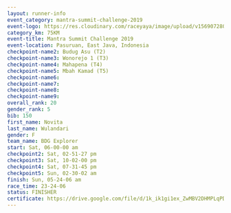 ```yaml
---
layout: runner-info 
event_category: mantra-summit-challenge-2019 
event-logo: https://res.cloudinary.com/raceyaya/image/upload/v1569072809/logo/mantra-image_segrbx.jpg
category_km: 75KM 
event-title: Mantra Summit Challenge 2019 
event-location: Pasuruan, East Java, Indonesia 
checkpoint-name2: Budug Asu (T2) 
checkpoint-name3: Wonorejo 1 (T3) 
checkpoint-name4: Mahapena (T4) 
checkpoint-name5: Mbah Kamad (T5) 
checkpoint-name6: 
checkpoint-name7: 
checkpoint-name8: 
checkpoint-name9: 
overall_rank: 20
gender_rank: 5
bib: 150
first_name: Novita
last_name: Wulandari
gender: F
team_name: BDG Explorer
start: Sat, 06-00-00 am
checkpoint2: Sat, 02-51-27 pm
checkpoint3: Sat, 10-02-00 pm
checkpoint4: Sat, 07-31-45 pm
checkpoint5: Sun, 02-30-02 am
finish: Sun, 05-24-06 am
race_time: 23-24-06
status: FINISHER
certificate: https://drive.google.com/file/d/1k_ik1gi1ex_ZwMBV2DHMPLqPDgwEH_M5/view?usp=sharing
---
```

